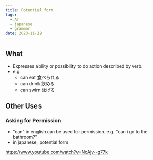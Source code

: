 ```yaml
---
title: Potential form
tags:
  - AT
  - japanese
  - grammar
date: 2023-11-19
---
```

## What
- Expresses ability or possibility to do action described by verb.
- e.g.
	- can eat 食べられる
	- can drink 飲める
	- can swim 泳げる
## Other Uses
### Asking for Permission
- "can" in english can be used for permission. e.g. "can i go to the bathroom?"
- in japanese, potential form 

https://www.youtube.com/watch?v=NcAjv--g77k